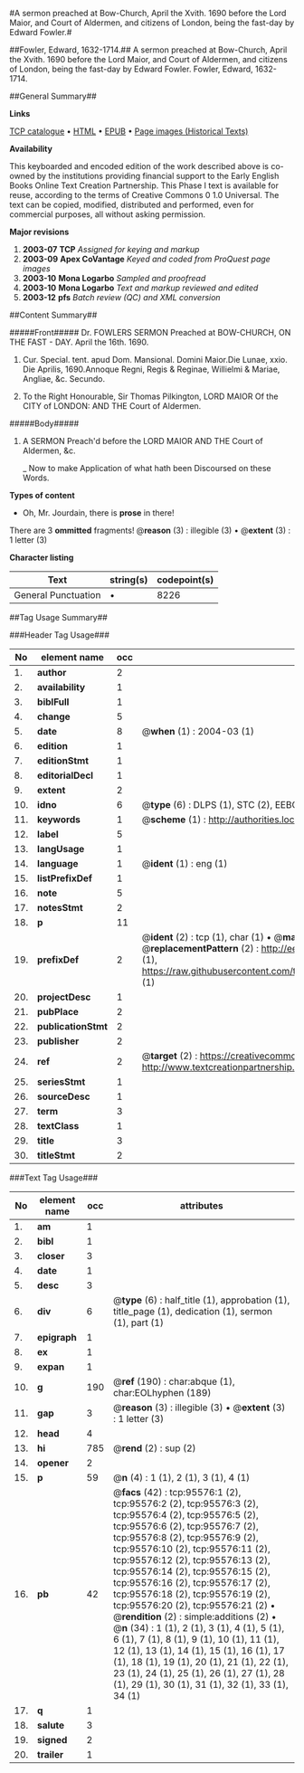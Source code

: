 #A sermon preached at Bow-Church, April the Xvith. 1690 before the Lord Maior, and Court of Aldermen, and citizens of London, being the fast-day by Edward Fowler.#

##Fowler, Edward, 1632-1714.##
A sermon preached at Bow-Church, April the Xvith. 1690 before the Lord Maior, and Court of Aldermen, and citizens of London, being the fast-day by Edward Fowler.
Fowler, Edward, 1632-1714.

##General Summary##

**Links**

[TCP catalogue](http://www.ota.ox.ac.uk/tcp/)  • 
[HTML](http://tei.it.ox.ac.uk/tcp/Texts-HTML/free/A40/A40093.html)  • 
[EPUB](http://tei.it.ox.ac.uk/tcp/Texts-EPUB/free/A40/A40093.epub) • 
[Page images (Historical Texts)](https://data.historicaltexts.jisc.ac.uk/view?pubId=eebo-12927406e&pageId=eebo-12927406e-95576-1)

**Availability**

This keyboarded and encoded edition of the
	       work described above is co-owned by the institutions
	       providing financial support to the Early English Books
	       Online Text Creation Partnership. This Phase I text is
	       available for reuse, according to the terms of Creative
	       Commons 0 1.0 Universal. The text can be copied,
	       modified, distributed and performed, even for
	       commercial purposes, all without asking permission.

**Major revisions**

1. __2003-07__ __TCP__ *Assigned for keying and markup*
1. __2003-09__ __Apex CoVantage__ *Keyed and coded from ProQuest page images*
1. __2003-10__ __Mona Logarbo__ *Sampled and proofread*
1. __2003-10__ __Mona Logarbo__ *Text and markup reviewed and edited*
1. __2003-12__ __pfs__ *Batch review (QC) and XML conversion*

##Content Summary##

#####Front#####
Dr. FOWLERS SERMON Preached at BOW-CHURCH, ON THE FAST - DAY. April the 16th. 1690.
1. Cur. Special. tent. apud Dom. Mansional. Domini Maior.Die Lunae, xxio. Die Aprilis, 1690.Annoque Regni, Regis & Reginae, Willielmi & Mariae, Angliae, &c. Secundo.

1. To the Right Honourable, Sir Thomas Pilkington, LORD MAIOR Of the CITY of LONDON: AND THE Court of Aldermen.

#####Body#####

1. A SERMON Preach'd before the LORD MAIOR AND THE Court of Aldermen, &c.

    _ Now to make Application of what hath been Discoursed on these Words.

**Types of content**

  * Oh, Mr. Jourdain, there is **prose** in there!

There are 3 **ommitted** fragments! 
 @__reason__ (3) : illegible (3)  •  @__extent__ (3) : 1 letter (3)

**Character listing**


|Text|string(s)|codepoint(s)|
|---|---|---|
|General Punctuation|•|8226|

##Tag Usage Summary##

###Header Tag Usage###

|No|element name|occ|attributes|
|---|---|---|---|
|1.|__author__|2||
|2.|__availability__|1||
|3.|__biblFull__|1||
|4.|__change__|5||
|5.|__date__|8| @__when__ (1) : 2004-03 (1)|
|6.|__edition__|1||
|7.|__editionStmt__|1||
|8.|__editorialDecl__|1||
|9.|__extent__|2||
|10.|__idno__|6| @__type__ (6) : DLPS (1), STC (2), EEBO-CITATION (1), OCLC (1), VID (1)|
|11.|__keywords__|1| @__scheme__ (1) : http://authorities.loc.gov/ (1)|
|12.|__label__|5||
|13.|__langUsage__|1||
|14.|__language__|1| @__ident__ (1) : eng (1)|
|15.|__listPrefixDef__|1||
|16.|__note__|5||
|17.|__notesStmt__|2||
|18.|__p__|11||
|19.|__prefixDef__|2| @__ident__ (2) : tcp (1), char (1)  •  @__matchPattern__ (2) : ([0-9\-]+):([0-9IVX]+) (1), (.+) (1)  •  @__replacementPattern__ (2) : http://eebo.chadwyck.com/downloadtiff?vid=$1&page=$2 (1), https://raw.githubusercontent.com/textcreationpartnership/Texts/master/tcpchars.xml#$1 (1)|
|20.|__projectDesc__|1||
|21.|__pubPlace__|2||
|22.|__publicationStmt__|2||
|23.|__publisher__|2||
|24.|__ref__|2| @__target__ (2) : https://creativecommons.org/publicdomain/zero/1.0/ (1), http://www.textcreationpartnership.org/docs/. (1)|
|25.|__seriesStmt__|1||
|26.|__sourceDesc__|1||
|27.|__term__|3||
|28.|__textClass__|1||
|29.|__title__|3||
|30.|__titleStmt__|2||


###Text Tag Usage###

|No|element name|occ|attributes|
|---|---|---|---|
|1.|__am__|1||
|2.|__bibl__|1||
|3.|__closer__|3||
|4.|__date__|1||
|5.|__desc__|3||
|6.|__div__|6| @__type__ (6) : half_title (1), approbation (1), title_page (1), dedication (1), sermon (1), part (1)|
|7.|__epigraph__|1||
|8.|__ex__|1||
|9.|__expan__|1||
|10.|__g__|190| @__ref__ (190) : char:abque (1), char:EOLhyphen (189)|
|11.|__gap__|3| @__reason__ (3) : illegible (3)  •  @__extent__ (3) : 1 letter (3)|
|12.|__head__|4||
|13.|__hi__|785| @__rend__ (2) : sup (2)|
|14.|__opener__|2||
|15.|__p__|59| @__n__ (4) : 1 (1), 2 (1), 3 (1), 4 (1)|
|16.|__pb__|42| @__facs__ (42) : tcp:95576:1 (2), tcp:95576:2 (2), tcp:95576:3 (2), tcp:95576:4 (2), tcp:95576:5 (2), tcp:95576:6 (2), tcp:95576:7 (2), tcp:95576:8 (2), tcp:95576:9 (2), tcp:95576:10 (2), tcp:95576:11 (2), tcp:95576:12 (2), tcp:95576:13 (2), tcp:95576:14 (2), tcp:95576:15 (2), tcp:95576:16 (2), tcp:95576:17 (2), tcp:95576:18 (2), tcp:95576:19 (2), tcp:95576:20 (2), tcp:95576:21 (2)  •  @__rendition__ (2) : simple:additions (2)  •  @__n__ (34) : 1 (1), 2 (1), 3 (1), 4 (1), 5 (1), 6 (1), 7 (1), 8 (1), 9 (1), 10 (1), 11 (1), 12 (1), 13 (1), 14 (1), 15 (1), 16 (1), 17 (1), 18 (1), 19 (1), 20 (1), 21 (1), 22 (1), 23 (1), 24 (1), 25 (1), 26 (1), 27 (1), 28 (1), 29 (1), 30 (1), 31 (1), 32 (1), 33 (1), 34 (1)|
|17.|__q__|1||
|18.|__salute__|3||
|19.|__signed__|2||
|20.|__trailer__|1||

